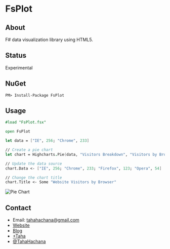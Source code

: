 FsPlot
======

About
-----

F# data visualization library using HTML5.

Status
------

Experimental

NuGet
-----

	PM> Install-Package FsPlot

Usage
-----

```fsharp
#load "FsPlot.fsx"

open FsPlot

let data = ["IE", 256; "Chrome", 233]

// Create a pie chart
let chart = Highcharts.Pie(data, "Visitors Breakdown", "Visitors by Browser")

// Update the data source
chart.Data <- ["IE", 256; "Chrome", 233; "Firefox", 123; "Opera", 54]

// Change the chart title
chart.Title <- Some "Website Visitors by Browser"
```
![Pie Chart](https://lh3.googleusercontent.com/-JwZ2yq1fPbY/UqRbPDkpuhI/AAAAAAAAAMc/6zZkq6odmto/w575-h410-no/pie.PNG)

Contact
-------

* Email: tahahachana@gmail.com
* [Website](http://taha-hachana.apphb.com/)
* [Blog](http://fsharp-code.blogspot.com/)
* [+Taha](https://plus.google.com/103826666258148033768/ "Google+")
* [@TahaHachana](https://twitter.com/TahaHachana "Twitter")